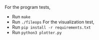 For the program tests,
- Run `make`
- Run `./fileops`
For the visualization test,
- Run `pip install -r requirements.txt`
- Run `python3 plotter.py`
